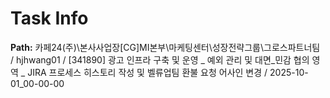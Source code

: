 # Task Info

**Path:** 카페24(주)\본사사업장\[CG]MI본부\마케팅센터\성장전략그룹\그로스파트너팀 / hjhwang01 / [341890] 광고 인프라 구축 및 운영 _ 예외 관리 및 대면_민감 협의 영역 _ JIRA 프로세스 히스토리 작성 및 벨류업팀 환불 요청 어사인 변경 / 2025-10-01_00-00-00

